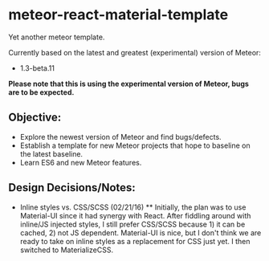 # meteor-react-material-template

Yet another meteor template.

Currently based on the latest and greatest (experimental) version of Meteor:
* 1.3-beta.11

**Please note that this is using the experimental version of Meteor, bugs are to be expected.**

## Objective:
* Explore the newest version of Meteor and find bugs/defects.
* Establish a template for new Meteor projects that hope to baseline on the latest baseline.
* Learn ES6 and new Meteor features.

## Design Decisions/Notes:

* Inline styles vs. CSS/SCSS (02/21/16)
** Initially, the plan was to use Material-UI since it had synergy with React. After fiddling around with inline/JS injected styles, I still prefer CSS/SCSS because 1) it can be cached, 2) not JS dependent. Material-UI is nice, but I don't think we are ready to take on inline styles as a replacement for CSS just yet. I then switched to MaterializeCSS.
